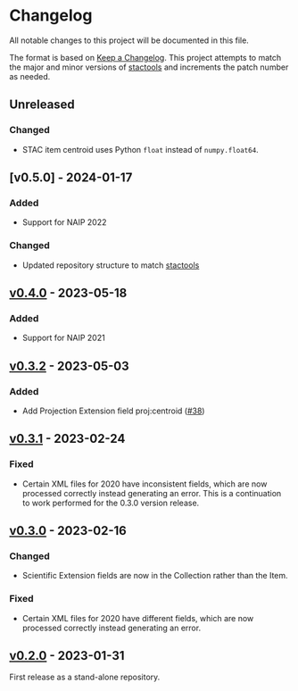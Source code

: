 # Changelog

All notable changes to this project will be documented in this file.

The format is based on [Keep a Changelog](https://keepachangelog.com/en/1.0.0/). This project attempts to match the major and minor versions of [stactools](https://github.com/stac-utils/stactools) and increments the patch number as needed.

## Unreleased

### Changed

- STAC item centroid uses Python `float` instead of `numpy.float64`.

## [v0.5.0] - 2024-01-17

### Added

- Support for NAIP 2022

### Changed

- Updated repository structure to match [stactools](https://github.com/stac-utils/stactools)

## [v0.4.0] - 2023-05-18

### Added

- Support for NAIP 2021

## [v0.3.2] - 2023-05-03

### Added

- Add Projection Extension field proj:centroid ([#38](https://github.com/stactools-packages/naip/pull/38))

## [v0.3.1] - 2023-02-24

### Fixed

- Certain XML files for 2020 have inconsistent fields, which are now processed correctly instead generating an error. This is a continuation to work performed for the 0.3.0 version release.

## [v0.3.0] - 2023-02-16

### Changed

- Scientific Extension fields are now in the Collection rather than the Item.

### Fixed

- Certain XML files for 2020 have different fields, which are now processed correctly instead
  generating an error.

## [v0.2.0] - 2023-01-31

First release as a stand-alone repository.

[Unreleased]: https://github.com/stactools-packages/naip/compare/v0.5.0..main
[v0.4.0]: https://github.com/stactools-packages/naip/compare/v0.4.0..v0.5.0
[v0.4.0]: https://github.com/stactools-packages/naip/compare/v0.3.2..v0.4.0
[v0.3.2]: https://github.com/stactools-packages/naip/compare/v0.3.1..v0.3.2
[v0.3.1]: https://github.com/stactools-packages/naip/compare/v0.3.0..v0.3.1
[v0.3.0]: https://github.com/stactools-packages/naip/compare/v0.2.0..v0.3.0
[v0.2.0]: https://github.com/stactools-packages/naip/tags/v0.2.0
